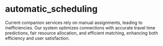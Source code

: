 # automatic_scheduling
Current companion services rely on manual assignments, leading to inefficiencies. Our system optimizes connections with accurate travel time predictions, fair resource allocation, and efficient matching, enhancing both efficiency and user satisfaction.
